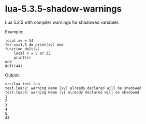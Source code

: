 # lua-5.3.5-shadow-warnings
Lua 5.3.5 with compiler warnings for shadowed variables

Example:
```
local xv = 34
for xv=1,5 do print(xv) end
function doIt(v)
    local v = v or 33
    print(v)
end
doIt(44)
```
Output:
```
src/lua test.lua 
test.lua:2: warning Name [xv] already declared will be shadowed
test.lua:4: warning Name [v] already declared will be shadowed
1
2
3
4
5
44

```
